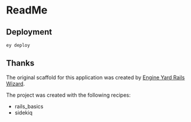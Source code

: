 # ReadMe


## Deployment

```
ey deploy
```

## Thanks

The original scaffold for this application was created by [Engine Yard Rails Wizard](http://railswizard.engineyard.com).

The project was created with the following recipes:

* rails_basics
* sidekiq

